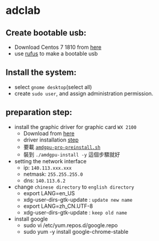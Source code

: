 # adclab

## Create bootable usb:
  - Download Centos 7 1810 from [here](http://centos.cs.nctu.edu.tw/7.6.1810/isos/x86_64/CentOS-7-x86_64-DVD-1810.iso)
  - use [rufus](https://github.com/pbatard/rufus/releases/download/v3.5/rufus-3.5.exe) to make a bootable usb

## Install the system:
  - select `gnome desktop`(select all)
  - create `sudo user`, and assign administration permission.
  
## preparation step:
  - install the graphic driver for graphic card `WX 2100`
    - Download from [here](https://www.amd.com/en/support/kb/release-notes/rn-rad-lin-18-50-unified?fbclid=IwAR08JQ2wFH7q1R56RMYwth0GXeb2yf5A1GzaFg8YXy4k36Vr2UppQkeJAPc)
    - driver installation [step](https://www.amd.com/en/support/kb/release-notes/amdgpu-installation?fbclid=IwAR2NtjI4khr9AIba_e88YGInfTBS70fNDmssxubDpgJCPkv5b_uwpXrrnoY)
    - 要載 [`amdgpu-pro-preinstall.sh`](https://www2.ati.com/drivers/linux/17.50/amdgpu-pro-preinstall.sh)
    - 裝到 `./amdgpu-install -y` 這個步驟就好
  - setting the network interface
    - ip: `140.113.xxx.xxx`
    - netmask: `255.255.255.0`
    - dns: `140.113.6.2`
  - change `chinese directory` to `english directory`
    - export LANG=en_US
    - xdg-user-dirs-gtk-update : `update new name`
    - export LANG=zh_CN.UTF-8
    - xdg-user-dirs-gtk-update : `keep old name`
  - install google
    - sudo vi /etc/yum.repos.d/google.repo
    - sudo yum -y install google-chrome-stable
